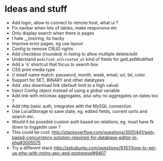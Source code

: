 # Ideas and stuff

- Add login, allow to connect to remote host, what ui ?
- Fix navbar when lots of tables, make responsive etc
- Only display search when there is pages
- I hate __tostring, its hacky
- Improve error pages, eg use layout
- Config to remove CRUD rights
- Add checkbox (rounded) in listing to allow multiple delete/edit
- Understand `modified_at`/`created_at` kind of fields for getLastModified
- Add a 's' shortcut that focus to search box
- CSS print media type
- // elseif name match: password, month, week, email, url, tel, color
- Support for SET, BINARY and other datatypes
- Add .xlsx download link (default limit to a high value)
- Inject Config object instead of using a global variable
- Add link with min/max aggregates, also why no aggregates on dates too ?
- Add http basic auth, integrates with the MySQL connection
- Use LocalStorage to save state, eg. edited fields, current sorts and search etc.
- Would it be possible custom auth based on relations, eg. must have fk down to loggedin user ?
- This could be cool: http://stackoverflow.com/questions/3005441/web-based-concurrency-solution-required-for-database-editor-in-php#3005575
- Try a different stack http://askubuntu.com/questions/9357/how-to-set-up-php-with-nginx-apc-and-postgresql#9407


